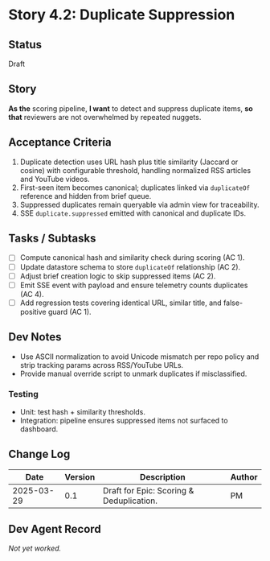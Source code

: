 # Story 4.2: Duplicate Suppression

## Status
Draft

## Story
**As the** scoring pipeline,
**I want** to detect and suppress duplicate items,
**so that** reviewers are not overwhelmed by repeated nuggets.

## Acceptance Criteria
1. Duplicate detection uses URL hash plus title similarity (Jaccard or cosine) with configurable threshold, handling normalized RSS articles and YouTube videos.
2. First-seen item becomes canonical; duplicates linked via `duplicateOf` reference and hidden from brief queue.
3. Suppressed duplicates remain queryable via admin view for traceability.
4. SSE `duplicate.suppressed` emitted with canonical and duplicate IDs.

## Tasks / Subtasks
- [ ] Compute canonical hash and similarity check during scoring (AC 1).
- [ ] Update datastore schema to store `duplicateOf` relationship (AC 2).
- [ ] Adjust brief creation logic to skip suppressed items (AC 2).
- [ ] Emit SSE event with payload and ensure telemetry counts duplicates (AC 4).
- [ ] Add regression tests covering identical URL, similar title, and false-positive guard (AC 1).

## Dev Notes
- Use ASCII normalization to avoid Unicode mismatch per repo policy and strip tracking params across RSS/YouTube URLs.
- Provide manual override script to unmark duplicates if misclassified.

### Testing
- Unit: test hash + similarity thresholds.
- Integration: pipeline ensures suppressed items not surfaced to dashboard.

## Change Log
| Date | Version | Description | Author |
|------|---------|-------------|--------|
| 2025-03-29 | 0.1 | Draft for Epic: Scoring & Deduplication. | PM |

## Dev Agent Record
_Not yet worked._

